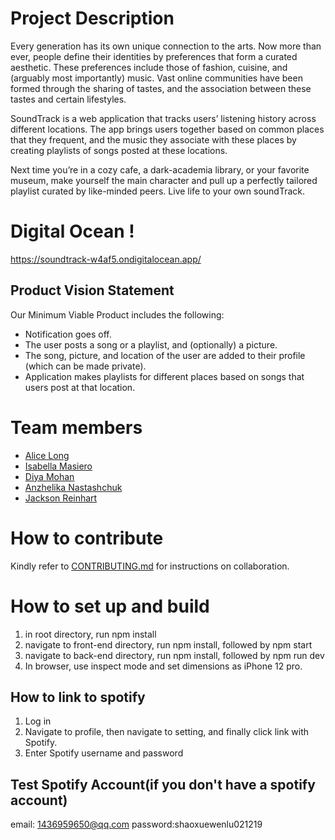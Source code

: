 # Project Description
Every generation has its own unique connection to the arts. Now more than ever, people define their identities by preferences that form a curated aesthetic. These preferences include those of fashion, cuisine, and (arguably most importantly) music. Vast online communities have been formed through the sharing of tastes, and the association between these tastes and certain lifestyles.

SoundTrack is a web application that tracks users’ listening history across different locations. The app brings users together based on common places that they frequent, and the music they associate with these places by creating playlists of songs posted at these locations.

Next time you’re in a cozy cafe, a dark-academia library, or your favorite museum, make yourself the main character and pull up a perfectly tailored playlist curated by like-minded peers. Live life to your own soundTrack.

# Digital Ocean ! 
https://soundtrack-w4af5.ondigitalocean.app/

## Product Vision Statement
Our Minimum Viable Product includes the following: 

* Notification goes off.
* The user posts a song or a playlist, and (optionally) a picture.
* The song, picture, and location of the user are added to their profile (which can be made private).
* Application makes playlists for different places based on songs that users post at that location.

# Team members
* [Alice Long](https://github.com/AliceLong)
* [Isabella Masiero](https://github.com/isabellaMas)
* [Diya Mohan](https://github.com/diya314)
* [Anzhelika Nastashchuk](https://github.com/annsts)
* [Jackson Reinhart](https://github.com/jar10020)

# How to contribute 
Kindly refer to [CONTRIBUTING.md](CONTRIBUTING.md) for instructions on collaboration. 

# How to set up and build 
1. in root directory, run npm install 
2. navigate to front-end directory, run npm install, followed by npm start 
3. navigate to back-end directory, run npm install, followed by npm run dev
4. In browser, use inspect mode and set dimensions as iPhone 12 pro. 

## How to link to spotify
1. Log in 
2. Navigate to profile, then navigate to setting, and finally click
link with Spotify. 
3. Enter Spotify username and password 

## Test Spotify Account(if you don't have a spotify account) 
email: 1436959650@qq.com
password:shaoxuewenlu021219 
